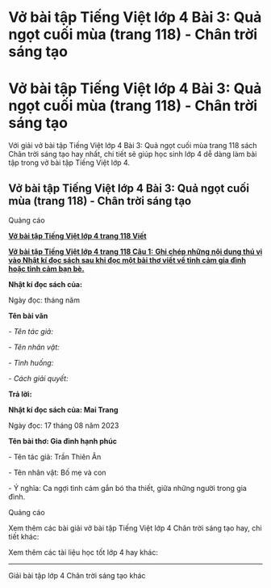 # Vở bài tập Tiếng Việt lớp 4 Bài 3: Quả ngọt cuối mùa (trang 118) - Chân trời sáng tạo

# Vở bài tập Tiếng Việt lớp 4 Bài 3: Quả ngọt cuối mùa (trang 118) - Chân trời sáng tạo

Với giải vở bài tập Tiếng Việt lớp 4 Bài 3: Quả ngọt cuối mùa trang 118 sách Chân trời sáng tạo hay nhất, chi tiết sẽ giúp học sinh lớp 4 dễ dàng làm bài tập trong vở bài tập Tiếng Việt lớp 4.

## Vở bài tập Tiếng Việt lớp 4 Bài 3: Quả ngọt cuối mùa (trang 118) - Chân trời sáng tạo

Quảng cáo

[**Vở bài tập Tiếng Việt lớp 4 trang 118 Viết**](https://vietjack.com/vbt-tieng-viet-4-ct/viet-trang-118-vbt-tieng-viet-4-tap-1.jsp)

[**Vở bài tập Tiếng Việt lớp 4 trang 118 Câu 1:** **Ghi chép những nội dung thú vị vào Nhật kí đọc sách sau khi đọc một bài thơ viết về tình cảm gia đình hoặc tình cảm bạn bè.**](https://vietjack.com/vbt-tieng-viet-4-ct/ghi-chep-nhung-noi-dung-thu-vi-vao-nhat-ki-vm.jsp)

**Nhật kí đọc sách của:**

Ngày đọc: tháng năm 

**Tên bài văn**

_\- Tên tác giả:_

_\- Tên nhân vật:_

_\- Tình huống:_

_\- Cách giải quyết:_

**Trả lời:**

**Nhật kí đọc sách của: Mai Trang**

Ngày đọc: 17 tháng 08 năm 2023 

**Tên bài thơ: Gia đình hạnh phúc**

\- Tên tác giả: Trần Thiên Ân

\- Tên nhân vật: Bố mẹ và con

\- Ý nghĩa: Ca ngợi tình cảm gắn bó tha thiết, giữa những người trong gia đình.

Quảng cáo

Xem thêm các bài giải vở bài tập Tiếng Việt lớp 4 Chân trời sáng tạo hay, chi tiết khác:

Xem thêm các tài liệu học tốt lớp 4 hay khác:

* * *

Giải bài tập lớp 4 Chân trời sáng tạo khác
